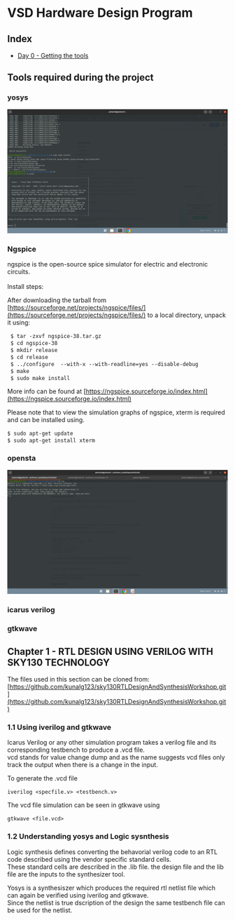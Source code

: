 # VSD Hardware Design Program

## Index
* [Day 0 - Getting the tools](#Day-0---Getting-the-tools)

## Tools required during the project
### yosys
![spice_test](Resources/yosys.png)

### Ngspice
ngspice is the open-source spice simulator for electric and electronic circuits.<br /><br />
Install steps:<br />

After downloading the tarball from [https://sourceforge.net/projects/ngspice/files/](https://sourceforge.net/projects/ngspice/files/) to a local directory, unpack it using:
```
 $ tar -zxvf ngspice-38.tar.gz
 $ cd ngspice-38
 $ mkdir release
 $ cd release
 $ ../configure  --with-x --with-readline=yes --disable-debug
 $ make
 $ sudo make install
```
More info can be found at [https://ngspice.sourceforge.io/index.html](https://ngspice.sourceforge.io/index.html)

Please note that to view the simulation graphs of ngspice, xterm is required and can be installed using.
```
$ sudo apt-get update
$ sudo apt-get install xterm
```
### opensta
![spice_test](Resources/opensta.png)
### icarus verilog

### gtkwave



## Chapter 1 - RTL DESIGN USING VERILOG WITH SKY130 TECHNOLOGY

The files used in this section can be cloned from: [https://github.com/kunalg123/sky130RTLDesignAndSynthesisWorkshop.git](https://github.com/kunalg123/sky130RTLDesignAndSynthesisWorkshop.git)

### 1.1 Using iverilog and gtkwave

Icarus Verilog or any other simulation program takes a verilog file and its corresponding testbench to produce a .vcd file.<br />
vcd stands for value change dump and as the name suggests vcd files only track the output when there is a change in the input.

To generate the .vcd file
```
iverilog <specfile.v> <testbench.v>
```
The vcd file simulation can be seen in gtkwave using
```
gtkwave <file.vcd>
```
### 1.2 Understanding yosys and Logic sysnthesis

Logic synthesis defines converting the behavorial verilog code to an RTL code described using the vendor specific standard cells.<br />
These standard cells are described in the .lib file. the design file and the lib file are the inputs to the synthesizer tool.

Yosys is a synthesiszer which produces the required rtl netlist file which can again be verified using iverilog and gtkwave. <br/>
Since the netlist is true dscription of the design the same testbench file can be used for the netlist. 
